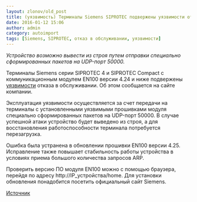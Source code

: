 ```yaml
---
layout: zlonov/old_post
title: (уязвимость) Терминалы Siemens SIPROTEC подвержены уязвимости отказа в обслуживании
date: 2016-01-12 15:06
author: admin
category: autoimport
tags: [Siemens, SIPROTEC, отказ в обслуживании, уязвимости]
---
```

<em>Устройство возможно вывести из строя путем отправки специально сформированных пакетов на UDP-порт 50000.</em>

Терминалы Siemens серии SIPROTEC 4 и SIPROTEC Compact с коммуникационным модулем EN100 версии 4.24 и ниже подвержены <a href="http://www.securitylab.ru/vulnerability/478357.php" target="_blank">уязвимости</a> отказа в обслуживании. Об этом сообщается на сайте компании.

Эксплуатация уязвимости осуществляется за счет передачи на терминалы с установленными уязвимыми прошивками модуля специально сформированных пакетов на UDP-порт 50000. В случае успешной атаки устройство будет выведено из строя, а для восстановления работоспособности терминала потребуется перезагрузка.

Ошибка была устранена в обновлении прошивки EN100 версии 4.25. Исправление также повышает стабильность работы устройства в условиях приема большого количества запросов ARP.

Проверить версию ПО модуля EN100 можно с помощью браузера, перейдя по адресу http://IP_устройства/home. Для установки обновления понадобится посетить официальный сайт Siemens.

<a href="http://www.securitylab.ru/news/478354.php" target="_blank">Источник</a>

